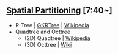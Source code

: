 ## [Spatial Partitioning](4-spatial-partitioning.md) [7:40~]

* R-Tree | [GKRTree](https://developer.apple.com/reference/gameplaykit/gkrtree) | [Wikipedia](https://en.wikipedia.org/wiki/R-tree)
* Quadtree and Octtree
  * (2D) Quadtree | [Wikipedia](https://en.wikipedia.org/wiki/Quadtree)
  * (3D) Octtree | [Wiki](https://en.wikipedia.org/wiki/Octree)
